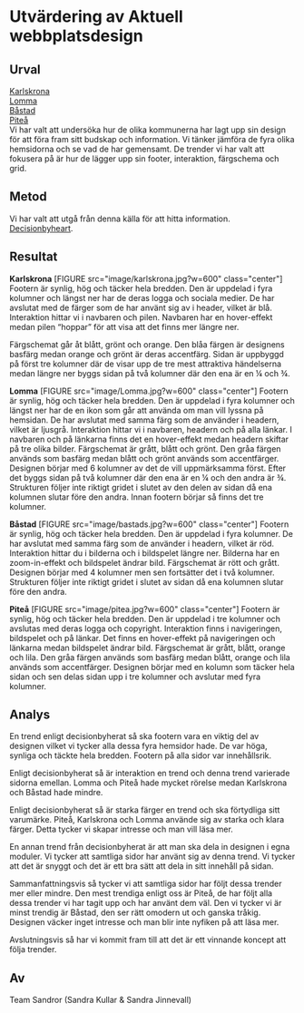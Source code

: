 Utvärdering av Aktuell webbplatsdesign
=========================


Urval
-----------------------
[Karlskrona](https://www.karlskrona.se/)
<br>
[Lomma](https://lomma.se/)
<br>
[Båstad](http://www.bastad.se/)
<br>
[Piteå](https://www.pitea.se/)
<br>
Vi har valt att undersöka hur de olika kommunerna har lagt upp sin design för att föra fram sitt budskap och information. Vi tänker jämföra de fyra olika hemsidorna och se vad de har gemensamt. De trender vi har valt att fokusera på är hur de lägger upp sin footer, interaktion, färgschema och grid.

Metod
-----------------------

Vi har valt att utgå från denna källa för att hitta information.  
[Decisionbyheart](https://decisionbyheart.com/webbdesign-trender-2019/).


Resultat
-----------------------

**Karlskrona**
[FIGURE src="image/karlskrona.jpg?w=600" class="center"]
Footern är synlig, hög och täcker hela bredden. Den är uppdelad i fyra kolumner och längst ner har de deras logga och sociala medier. De har avslutat med de färger som de har använt sig av i header, vilket är blå.
Interaktion hittar vi i navbaren och pilen. Navbaren har en hover-effekt medan pilen “hoppar” för att visa att det finns mer längre ner.

Färgschemat går åt blått, grönt och orange. Den blåa färgen är designens basfärg medan orange och grönt är deras accentfärg.
Sidan är uppbyggd på först tre kolumner där de visar upp de tre mest attraktiva händelserna medan längre ner byggs sidan på två kolumner där den ena är en ¼ och ¾.


**Lomma**
[FIGURE src="image/Lomma.jpg?w=600" class="center"]
Footern är synlig, hög och täcker hela bredden. Den är uppdelad i fyra kolumner och längst ner har de en ikon som går att använda om man vill lyssna på hemsidan. De har avslutat med samma färg som de använder i headern, vilket är ljusgrå. Interaktion hittar vi i navbaren, headern och på alla länkar. I navbaren och på länkarna finns det en hover-effekt medan headern skiftar på tre olika bilder. Färgschemat är grått, blått och grönt. Den gråa färgen används som basfärg medan blått och grönt används som accentfärger. Designen börjar med 6 kolumner av det de vill uppmärksamma först. Efter det byggs sidan på två kolumner där den ena är en ¼ och den andra är ¾. Strukturen följer inte riktigt gridet i slutet av den delen av sidan då ena kolumnen slutar före den andra. Innan footern börjar så finns det tre kolumner.  


**Båstad**
[FIGURE src="image/bastads.jpg?w=600" class="center"]
Footern är synlig, hög och täcker hela bredden. Den är uppdelad i fyra kolumner. De har avslutat med samma färg som de använder i headern, vilket är röd. Interaktion hittar du i bilderna och i bildspelet längre ner. Bilderna har en zoom-in-effekt och bildspelet ändrar bild. Färgschemat är rött och grått. Designen börjar med 4 kolumner men sen fortsätter det i två kolumner. Strukturen följer inte riktigt gridet i slutet av sidan då ena kolumnen slutar före den andra.



**Piteå**
[FIGURE src="image/pitea.jpg?w=600" class="center"]
Footern är synlig, hög och täcker hela bredden. Den är uppdelad i tre kolumner och avslutas med deras logga och copyright. Interaktion finns i navigeringen, bildspelet och på länkar. Det finns en hover-effekt på navigeringen och länkarna medan bildspelet ändrar bild. Färgschemat är grått, blått, orange och lila. Den gråa färgen används som basfärg medan blått, orange och lila används som accentfärger. Designen börjar med en kolumn som täcker hela sidan och sen delas sidan upp i tre kolumner och avslutar med fyra kolumner.

Analys
-----------------------
En trend enligt decisionbyherat så ska footern vara en viktig del av designen vilket vi tycker alla dessa fyra hemsidor hade. De var höga, synliga och täckte hela bredden. Footern på alla sidor var innehållsrik.

Enligt decisionbyherat så är interaktion en trend och denna trend varierade sidorna emellan. Lomma och Piteå hade mycket rörelse medan Karlskrona och Båstad hade mindre.

Enligt decisionbyherat så är starka färger en trend och ska förtydliga sitt varumärke. Piteå, Karlskrona och Lomma använde sig av starka och klara färger. Detta tycker vi skapar intresse och man vill läsa mer.

En annan trend från decisionbyherat är att man ska dela in designen i egna moduler. Vi tycker att samtliga sidor har använt sig av denna trend. Vi tycker att det är snyggt och det är ett bra sätt att dela in sitt innehåll på sidan.

Sammanfattningsvis så tycker vi att samtliga sidor har följt dessa trender mer eller mindre. Den mest trendiga enligt oss är Piteå, de har följt alla dessa trender vi har tagit upp och har använt dem väl. Den vi tycker vi är minst trendig är Båstad, den ser rätt omodern ut och ganska tråkig. Designen väcker inget intresse och man blir inte nyfiken på att läsa mer.

Avslutningsvis så har vi kommit fram till att det är ett vinnande koncept att följa trender.

Av
-----------------------

Team Sandror (Sandra Kullar & Sandra Jinnevall)
